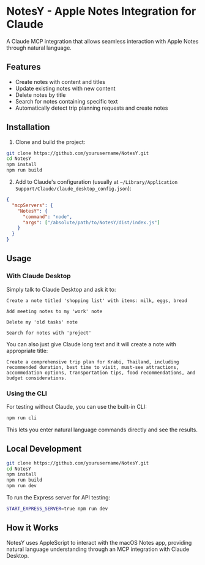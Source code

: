 # NotesY - Apple Notes Integration for Claude

A Claude MCP integration that allows seamless interaction with Apple Notes through natural language.

## Features

* Create notes with content and titles
* Update existing notes with new content
* Delete notes by title
* Search for notes containing specific text
* Automatically detect trip planning requests and create notes

## Installation

1. Clone and build the project:
```bash
git clone https://github.com/yourusername/NotesY.git
cd NotesY
npm install
npm run build
```

2. Add to Claude's configuration (usually at `~/Library/Application Support/Claude/claude_desktop_config.json`):
```json
{
  "mcpServers": {
    "NotesY": {
      "command": "node",
      "args": ["/absolute/path/to/NotesY/dist/index.js"]
    }
  }
}
```

## Usage

### With Claude Desktop

Simply talk to Claude Desktop and ask it to:

```
Create a note titled 'shopping list' with items: milk, eggs, bread

Add meeting notes to my 'work' note

Delete my 'old tasks' note

Search for notes with 'project'
```

You can also just give Claude long text and it will create a note with appropriate title:

```
Create a comprehensive trip plan for Krabi, Thailand, including recommended duration, best time to visit, must-see attractions, accommodation options, transportation tips, food recommendations, and budget considerations.
```

### Using the CLI

For testing without Claude, you can use the built-in CLI:

```bash
npm run cli
```

This lets you enter natural language commands directly and see the results.

## Local Development

```bash
git clone https://github.com/yourusername/NotesY.git
cd NotesY
npm install
npm run build
npm run dev
```

To run the Express server for API testing:
```bash
START_EXPRESS_SERVER=true npm run dev
```

## How it Works

NotesY uses AppleScript to interact with the macOS Notes app, providing natural language understanding through an MCP integration with Claude Desktop.
